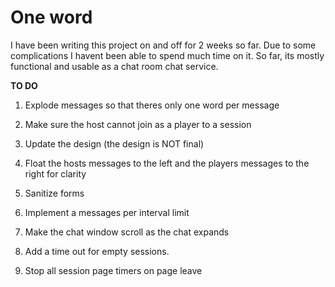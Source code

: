 One word
========
I have been writing this project on and off for 2 weeks so far. Due to some complications I havent been able to spend much time on it. So far, its mostly functional and usable as a chat room chat service. 

**TO DO**

1. Explode messages so that theres only one word per message

2. Make sure the host cannot join as a player to a session

3. Update the design (the design is NOT final)

4. Float the hosts messages to the left and the players messages to the right for clarity

5. Sanitize forms

6. Implement a messages per interval limit

7. Make the chat window scroll as the chat expands

8. Add a time out for empty sessions.

9. Stop all session page timers on page leave

